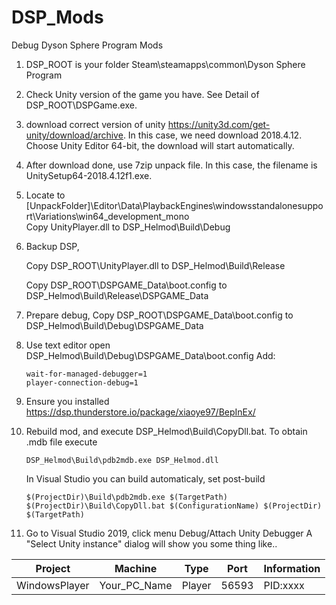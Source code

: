 # DSP_Mods
Debug Dyson Sphere Program Mods

1. DSP_ROOT is your folder Steam\steamapps\common\Dyson Sphere Program
1. Check Unity version of the game you have.
    See Detail of DSP_ROOT\DSPGame.exe.
1. download correct version of unity https://unity3d.com/get-unity/download/archive.
    In this case, we need download 2018.4.12. Choose Unity Editor 64-bit, the download will start automatically.
1. After download done, use 7zip unpack file.
    In this case, the filename is UnitySetup64-2018.4.12f1.exe.
1. Locate to [UnpackFolder]\Editor\Data\PlaybackEngines\windowsstandalonesupport\Variations\win64_development_mono\
    Copy UnityPlayer.dll to DSP_Helmod\Build\Debug
1. Backup DSP,
    
    Copy DSP_ROOT\UnityPlayer.dll to DSP_Helmod\Build\Release

    Copy DSP_ROOT\DSPGAME_Data\boot.config to DSP_Helmod\Build\Release\DSPGAME_Data
1. Prepare debug, Copy DSP_ROOT\DSPGAME_Data\boot.config to DSP_Helmod\Build\Debug\DSPGAME_Data
1. Use text editor open DSP_Helmod\Build\Debug\DSPGAME_Data\boot.config
    Add:
    ```
    wait-for-managed-debugger=1
    player-connection-debug=1
    ```
1. Ensure you installed https://dsp.thunderstore.io/package/xiaoye97/BepInEx/
1. Rebuild mod, and execute DSP_Helmod\Build\CopyDll.bat. To obtain .mdb file execute
    ```
    DSP_Helmod\Build\pdb2mdb.exe DSP_Helmod.dll
    ```
    
    In Visual Studio you can build automaticaly, set post-build
    
    ```
    $(ProjectDir)\Build\pdb2mdb.exe $(TargetPath)
    $(ProjectDir)\Build\CopyDll.bat $(ConfigurationName) $(ProjectDir) $(TargetPath) 
    ```
1. Go to Visual Studio 2019, click menu Debug/Attach Unity Debugger
A "Select Unity instance" dialog will show you some thing like..

| Project       | Machine      | Type   | Port  | Information |
| ------------- | ------------ | ------ | ----- | ----------- |
| WindowsPlayer | Your_PC_Name | Player | 56593 | PID:xxxx    |
